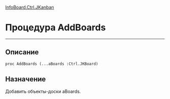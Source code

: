 ﻿---
Link: InfoBoard.Ctrl.JKanban.@AddBoards
---

<!---  Навигация
[Имя проекта](#) :
-->
[InfoBoard.Ctrl.JKanban](Default)

# Процедура AddBoards
---

## Описание

    proc AddBoards (...aBoards :Ctrl.JKBoard)

<!--
## Аргументы{#Args}

### Аргумент1

Описание аргумента 1
-->

## Назначение

Добавить объекты-доски aBoards.

<!--
## Пример

    AddBoards...
-->

